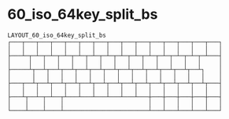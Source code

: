 # 60_iso_64key_split_bs

    LAYOUT_60_iso_64key_split_bs
    ┌───┬───┬───┬───┬───┬───┬───┬───┬───┬───┬───┬───┬───┬───┬───┐
    │   │   │   │   │   │   │   │   │   │   │   │   │   │   │   │
    ├───┴─┬─┴─┬─┴─┬─┴─┬─┴─┬─┴─┬─┴─┬─┴─┬─┴─┬─┴─┬─┴─┬─┴─┬─┴─┬─┴───┤
    │     │   │   │   │   │   │   │   │   │   │   │   │   │     │
    ├─────┴┬──┴┬──┴┬──┴┬──┴┬──┴┬──┴┬──┴┬──┴┬──┴┬──┴┬──┴┬──┴┐    │
    │      │   │   │   │   │   │   │   │   │   │   │   │   │    │
    ├───┬──┴┬──┴┬──┴┬──┴┬──┴┬──┴┬──┴┬──┴┬──┴┬──┴┬──┴┬──┴┬──┴┬───┤
    │   │   │   │   │   │   │   │   │   │   │   │   │   │   │   │
    ├───┴┬──┴─┬─┴──┬┴───┴───┴───┴───┴───┴───┼───┼───┼───┼───┼───┤
    │    │    │    │                        │   │   │   │   │   │
    └────┴────┴────┴────────────────────────┴───┴───┴───┴───┴───┘

